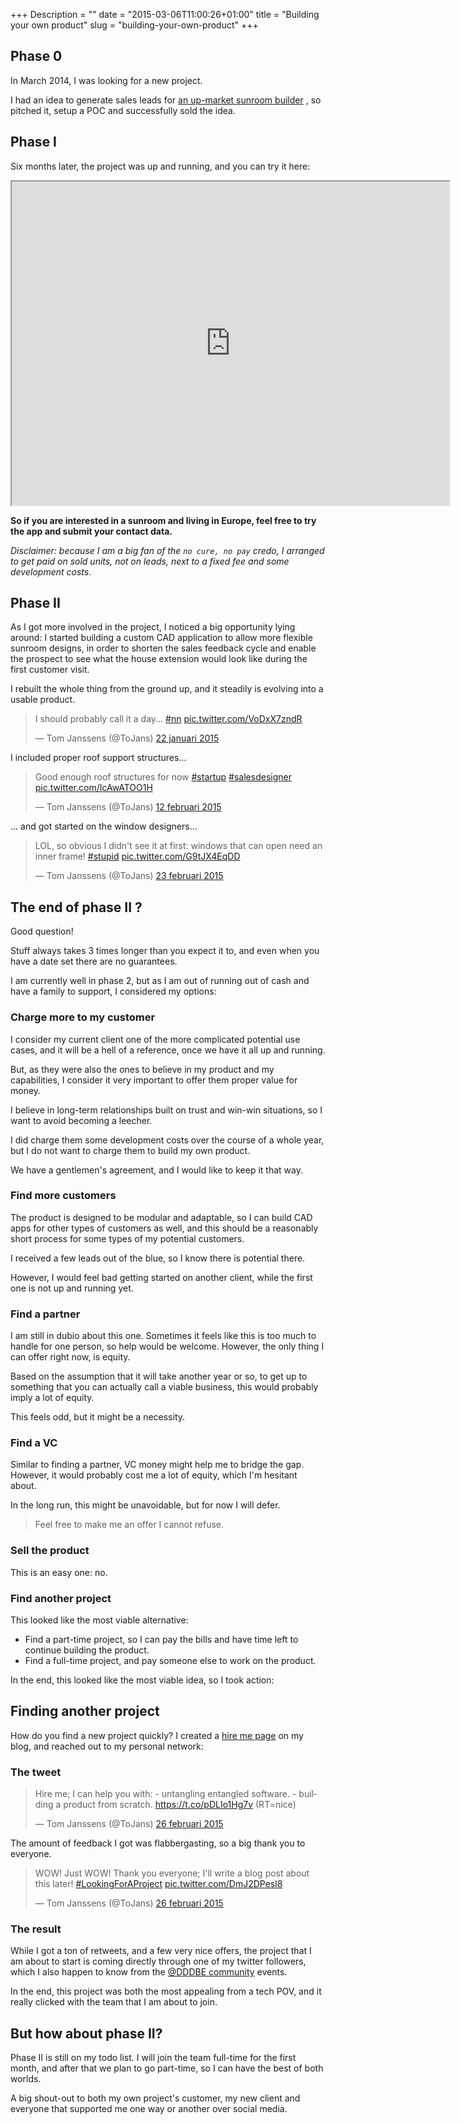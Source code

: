 +++
Description = ""
date = "2015-03-06T11:00:26+01:00"
title = "Building your own product"
slug = "building-your-own-product"
+++

## Phase 0

In March 2014, I was looking for a new project.

I had an idea to generate sales leads for
[an up-market sunroom builder](https://pauwelsverandas.be)
, so pitched it, setup a POC and successfully sold the idea.

## Phase I

Six months later, the project was up and running, and you can try it here:

<iframe src="https://pauwels.azurewebsites.net/veranda" style="width:50em;height:37em">
</iframe>

**So if you are interested in a sunroom and living in Europe, feel free to try
the app and submit your contact data.**

_Disclaimer: because I am a big fan of the `no cure, no pay` credo, I arranged
to get paid on sold units, not on leads, next to a fixed fee and some
development costs._

## Phase II

As I got more involved in the project, I noticed a big opportunity lying around:
I started building a custom CAD application to allow more flexible sunroom
designs, in order to shorten the sales feedback cycle and enable the prospect to
see what the house extension would look like during the first customer visit.

I rebuilt the whole thing from the ground up, and it steadily is evolving into a
usable product.

<blockquote class="twitter-tweet" lang="nl"><p>I should probably call it a day... <a href="https://twitter.com/hashtag/nn?src=hash">#nn</a> <a href="https://t.co/VoDxX7zndR">pic.twitter.com/VoDxX7zndR</a></p>&mdash; Tom Janssens (@ToJans) <a href="https://twitter.com/ToJans/status/558086150372745216">22 januari 2015</a></blockquote>
<script async src="//platform.twitter.com/widgets.js" charset="utf-8"></script>


I included proper roof support structures...

<blockquote class="twitter-tweet" lang="nl"><p>Good enough roof structures for now <a href="https://twitter.com/hashtag/startup?src=hash">#startup</a> <a href="https://twitter.com/hashtag/salesdesigner?src=hash">#salesdesigner</a> <a href="https://t.co/IcAwATOO1H">pic.twitter.com/IcAwATOO1H</a></p>&mdash; Tom Janssens (@ToJans) <a href="https://twitter.com/ToJans/status/565842035392139264">12 februari 2015</a></blockquote>
<script async src="//platform.twitter.com/widgets.js" charset="utf-8"></script>

... and got started on the window designers...

<blockquote class="twitter-tweet" lang="nl"><p>LOL, so obvious I didn&#39;t see it at first: windows that can open need an inner frame! <a href="https://twitter.com/hashtag/stupid?src=hash">#stupid</a> <a href="https://t.co/G9tJX4EqDD">pic.twitter.com/G9tJX4EqDD</a></p>&mdash; Tom Janssens (@ToJans) <a href="https://twitter.com/ToJans/status/569819084650614784">23 februari 2015</a></blockquote>
<script async src="//platform.twitter.com/widgets.js" charset="utf-8"></script>

## The end of phase II ?

Good question!

Stuff always takes 3 times longer than you expect it to, and even when you have
a date set there are no guarantees.

I am currently well in phase 2, but as I am out of running out of cash and have
a family to support, I considered my options:

### Charge more to my customer

I consider my current client one of the more complicated potential use cases, and
it will be a hell of a reference, once we have it all up and running.

But, as they were also the ones to believe in my product and my
capabilities, I consider it very important to offer them proper value for money.


I believe in long-term relationships built on trust and win-win situations, so I
want to avoid becoming a leecher.

I did charge them some development costs over the course of a whole year, but I do not
want to charge them to build my own product.

We have a gentlemen's agreement, and I would like to keep it that way.


### Find more customers

The product is designed to be modular and adaptable, so I can build CAD apps for
other types of customers as well, and this should be a reasonably short process
for some types of my potential customers.

I received a few leads out of the blue, so I know there is potential there.

However, I would feel bad getting started on another client, while the first one
is not up and running yet.


### Find a partner

I am still in dubio about this one. Sometimes it feels like this is too much to
handle for one person, so help would be welcome. However, the only thing I can
offer right now, is equity.

Based on the assumption that it will take another year or so, to get up to
something that you can actually call a viable business, this would probably
imply a lot of equity.

This feels odd, but it might be a necessity.


### Find a VC

Similar to finding a partner, VC money might help me to bridge the gap. However,
it would probably cost me a lot of equity, which I'm hesitant about.

In the long run, this might be unavoidable, but for now I will defer.

> Feel free to make me an offer I cannot refuse.


### Sell the product

This is an easy one: no.

### Find another project

This looked like the most viable alternative:

- Find a part-time project, so I can pay the bills and have time left to
continue building the product.
- Find a full-time project, and pay someone else to work on the product.

In the end, this looked like the most viable idea, so I took action:

## Finding another project

How do you find a new project quickly? I created a
[hire me page](https://tojans.me/hireme/) on my blog, and reached out to my
personal network:

### The tweet

<blockquote class="twitter-tweet" lang="nl"><p>Hire me; I can help you with:&#10;- untangling entangled software.&#10;- building a product from scratch.&#10;<a href="https://t.co/pDLIo1Hg7v">https://t.co/pDLIo1Hg7v</a>&#10;(RT=nice)</p>&mdash; Tom Janssens (@ToJans) <a href="https://twitter.com/ToJans/status/570858063567200256">26 februari 2015</a></blockquote>
<script async src="//platform.twitter.com/widgets.js" charset="utf-8"></script>

The amount of feedback I got was flabbergasting, so a big thank you to everyone.

<blockquote class="twitter-tweet" lang="nl"><p>WOW! Just WOW! Thank you everyone; I&#39;ll write a blog post about this later! <a href="https://twitter.com/hashtag/LookingForAProject?src=hash">#LookingForAProject</a> <a href="https://t.co/DmJ2DPesl8">pic.twitter.com/DmJ2DPesl8</a></p>&mdash; Tom Janssens (@ToJans) <a href="https://twitter.com/ToJans/status/571044631888191488">26 februari 2015</a></blockquote>
<script async src="//platform.twitter.com/widgets.js" charset="utf-8"></script>

### The result

While I got a ton of retweets, and a few very nice offers, the project that I am
about to start is coming directly through one of my twitter followers, which I
also happen to know from the
[@DDDBE community](https://www.domaindriven.be) events.

In the end, this project was both the most appealing from a tech POV, and it
really clicked with the team that I am about to join.

## But how about phase II?

Phase II is still on my todo list. I will join the team full-time for the
first month, and after that we plan to go part-time, so I can have the best of
both worlds.

A big shout-out to both my own project's customer, my new client and everyone
that supported me one way or another over social media.
